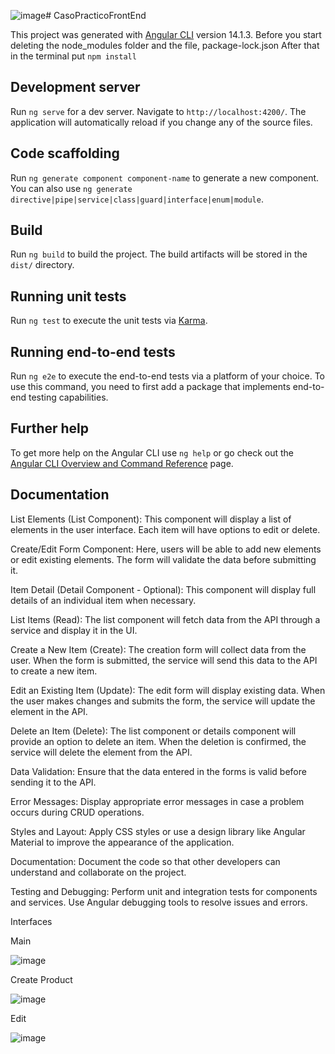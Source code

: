 ![image](https://github.com/DonMiike/casoPracticoFrontEnd/assets/79928294/02dde8c5-c226-4b9b-893d-9133f0226fb1)# CasoPracticoFrontEnd

This project was generated with [Angular CLI](https://github.com/angular/angular-cli) version 14.1.3.
Before you start deleting the node_modules folder and the file, package-lock.json
After that in the terminal put 
`npm install`


## Development server

Run `ng serve` for a dev server. Navigate to `http://localhost:4200/`. The application will automatically reload if you change any of the source files.

## Code scaffolding

Run `ng generate component component-name` to generate a new component. You can also use `ng generate directive|pipe|service|class|guard|interface|enum|module`.

## Build

Run `ng build` to build the project. The build artifacts will be stored in the `dist/` directory.

## Running unit tests

Run `ng test` to execute the unit tests via [Karma](https://karma-runner.github.io).

## Running end-to-end tests

Run `ng e2e` to execute the end-to-end tests via a platform of your choice. To use this command, you need to first add a package that implements end-to-end testing capabilities.

## Further help

To get more help on the Angular CLI use `ng help` or go check out the [Angular CLI Overview and Command Reference](https://angular.io/cli) page.

## Documentation

List Elements (List Component): This component will display a list of elements in the user interface. Each item will have options to edit or delete.

Create/Edit Form Component: Here, users will be able to add new elements or edit existing elements. The form will validate the data before submitting it.

Item Detail (Detail Component - Optional): This component will display full details of an individual item when necessary.



List Items (Read): The list component will fetch data from the API through a service and display it in the UI.

Create a New Item (Create): The creation form will collect data from the user. When the form is submitted, the service will send this data to the API to create a new item.

Edit an Existing Item (Update): The edit form will display existing data. When the user makes changes and submits the form, the service will update the element in the API.

Delete an Item (Delete): The list component or details component will provide an option to delete an item. When the deletion is confirmed, the service will delete the element from the API.



Data Validation: Ensure that the data entered in the forms is valid before sending it to the API.

Error Messages: Display appropriate error messages in case a problem occurs during CRUD operations.

Styles and Layout: Apply CSS styles or use a design library like Angular Material to improve the appearance of the application.

Documentation: Document the code so that other developers can understand and collaborate on the project.

Testing and Debugging: Perform unit and integration tests for components and services. Use Angular debugging tools to resolve issues and errors.

Interfaces

Main 

![image](https://github.com/DonMiike/casoPracticoFrontEnd/assets/79928294/4bb489e0-35b2-4b03-9964-ed67b8a0b5fd)



Create Product

![image](https://github.com/DonMiike/casoPracticoFrontEnd/assets/79928294/28530f1e-5444-464f-ba17-9ee8d117327d)

Edit

![image](https://github.com/DonMiike/casoPracticoFrontEnd/assets/79928294/b765b845-9c4e-4a81-a261-904efe2a078f)



